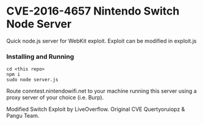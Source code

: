 # CVE-2016-4657 Nintendo Switch Node Server

Quick node.js server for WebKit exploit. Exploit can be modified in exploit.js


### Installing and Running

```shell
cd <this repo>
npm i
sudo node server.js
```

Route conntest.nintendowifi.net to your machine running this server using a proxy server of your choice (i.e. Burp). 

Modified Switch Exploit by LiveOverflow. Original CVE Quertyoruiopz & Pangu Team.

